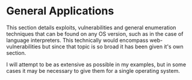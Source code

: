 # General Applications

This section details exploits, vulnerabilities and general enumeration techniques that can be found on any OS version, such as in the case of language interpreters.  This technically would encompass web-vulnerabilities but since that topic is so broad it has been given it's own section.

I will attempt to be as extensive as possible in my examples, but in some cases it may be necessary to give them for a single operating system.


